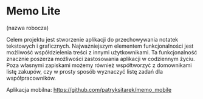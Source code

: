 # Memo Lite
(nazwa robocza)

Celem projektu jest stworzenie aplikacji do przechowywania notatek tekstowych i graficznych. Najważniejszym elementem funkcjonalności jest możliwość współdzielenia treści z innymi użytkownikami. Ta funkcjonalność znacznie poszerza możliwości zastosowania aplikacji w codziennym życiu. Poza własnymi zapiskami możemy również współtworzyć z domownikami listę zakupów, czy w prosty sposób wyznaczyć listę zadań dla współpracowników.

Aplikacja mobilna: https://github.com/patryksitarek/memo_mobile
